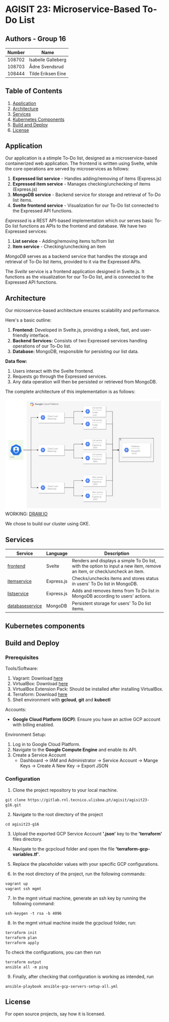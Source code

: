 # AGISIT 23: Microservice-Based To-Do List

## Authors - Group 16
| Number | Name               |				
| -------|--------------------|
| 108702 | Isabelle Galleberg |
| 108703 | Ådne Svendsrud     |
| 108444 | Tilde Eriksen Eine | 

## Table of Contents
1. [Application](#Application)
3. [Architecture](#Architecture)
4. [Services](#Services)
5. [Kubernetes Components](#Kubernetes-Components)
6. [Build and Deploy](#Build-and-Deploy)
7.  [License](#License)


## Application
Our application is a stimple To-Do list, designed as a microservice-based containerized web application. The frontend is written using Svelte, while the core operations are served by microservices as follows:

1. **Expressed list service** - Handles adding/removing of items (Express.js)
2. **Expressed item service** - Manages checking/unchecking of items (Express.js)
3. **MongoDB service** - Backend service for storage and retrieval of To-Do list items.
4. **Svelte frontend service** - Visualization for our To-Do list connected to the Expressed API functions.


_Expressed_ is a REST API-based implementation which our serves basic To-Do list functions as APIs to the frontend and database. We have two Expressed services:
1. **List service** - Adding/removing items to/from list
2. **Item service** - Checking/unchecking an item

_MongoDB_ serves as a backend service that handles the storage and retrieval of To-Do list items, provided to it via the Expressed APIs. 

The _Svelte_ service is a frontend application designed in Svelte.js. It functions as the visualization for our To-Do list, and is connected to the Expressed API functions.  

## Architecture 
Our microservice-based architecture ensures scalability and performance. 

Here's a basic outline:

1. **Frontend:** Developed in Svelte.js, providing a sleek, fast, and user-friendly interface.
2. **Backend Services:** Consists of two Expressed services handling operations of our To-Do list.
3. **Database:** MongoDB, responsible for persisting our list data.


**Data flow:**
1. Users interact with the Svelte frontend.
2. Requests go through the Expressed services.
3. Any data operation will then be persisted or retrieved from MongoDB.


The complete architecture of this implementation is as follows:

![Architecture](./report/assets/architecture.png)
WORKING: [DRAW.IO](https://drive.google.com/file/d/1YTpFg0gd-9eK2pGvSjLzb5hUPA-y5P1c/view?usp=share_link)

We chose to build our cluster using GKE. 

## Services
| Service                         | Language      |Description                                                          |
| ------------------------------- | ------------- | ------------------------------------------------------------------- |
| [frontend](/microservices/frontend/)    | Svelte        | Renders and displays a simple To Do list, with the option to input a new item, remove an item, or check/uncheck an item.  |
| [itemservice](/microservices/itemservice/)  | Express.js | Checks/unchecks items and stores status in users' To Do list in MongoDB. |
| [listservice](/microservices/listservice/) | Express.js | Adds and removes items from To Do list in MongoDB according to users' actions.   |
| [databaseservice](/microservices/databaseservice/) | MongoDB | Persistent storage for users' To Do list items. |

## Kubernetes components

## Build and Deploy
### Prerequisites
Tools/Software:
1. Vagrant: Download [here](https://developer.hashicorp.com/vagrant/downloads)
2. VirtualBox: Download [here](https://www.virtualbox.org/wiki/Downloads)
3. VirtualBox Extension Pack: Should be installed after installing VirtualBox.
4. Terraform: Download [here](https://developer.hashicorp.com/terraform/downloads)
5. Shell environment with **gcloud**, **git** and **kubectl**


Accounts:
- **Google Cloud Platform (GCP)**: Ensure you have an active GCP account with billing enabled.

Environment Setup:
1. Log in to Google Cloud Platform.
2. Navigate to the **Google Compute Engine** and enable its API.
3. Create a Service Account 
   - Dashboard -> IAM and Administrator -> Service Account -> Mange Keys -> Create A New Key -> Export JSON

### Configuration
1. Clone the project repository to your local machine.
```
git clone https://gitlab.rnl.tecnico.ulisboa.pt/agisit/agisit23-g16.git
```
2. Navigate to the root directory of the project
```
cd agisit23-g16
```
3. Upload the exported GCP Service Account **'.json'** key to the **'terraform'** files directory.

4. Navigate to the gcpcloud folder and open the file **'terraform-gcp-variables.tf'**.

5. Replace the placeholder values with your specific GCP configurations.

6. In the root directory of the project, run the following commands:
```
vagrant up
vagrant ssh mgmt
```
7. In the mgmt virtual machine, generate an ssh key by running the following command:

```
ssh-keygen -t rsa -b 4096
```
8. In the mgmt virtual machine inside the gcpcloud folder, run:

```
terraform init
terraform plan
terraform apply
```
To check the configurations, you can then run 

```
terraform output
ansible all -m ping
```
9. Finally, after checking that configuration is working as intended, run
```
ansible-playbook ansible-gcp-servers-setup-all.yml
```






## License
For open source projects, say how it is licensed.

